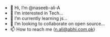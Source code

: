 - 👋 Hi, I’m @naseeb-ali-A
- 👀 I’m interested in Tech...
- 🌱 I’m currently learning js...
- 💞️ I’m looking to collaborate on open source...
- 📫 How to reach me (n.ali@abhi.com.pk)

<!---
naseeb-ali-A/naseeb-ali-A is a ✨ special ✨ repository because its `README.md` (this file) appears on your GitHub profile.
You can click the Preview link to take a look at your changes.
--->
